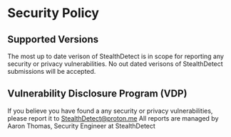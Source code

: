 # Security Policy

## Supported Versions

The most up to date verison of StealthDetect is in scope for reporting any security or privacy vulnerabilities. No out dated verisons of StealthDetect submissions will be accepted. 

## Vulnerability Disclosure Program (VDP)

If you believe you have found a any security or privacy vulnerabilities, please report it to StealthDetect@proton.me
All reports are managed by Aaron Thomas, Security Engineer at StealthDetect

